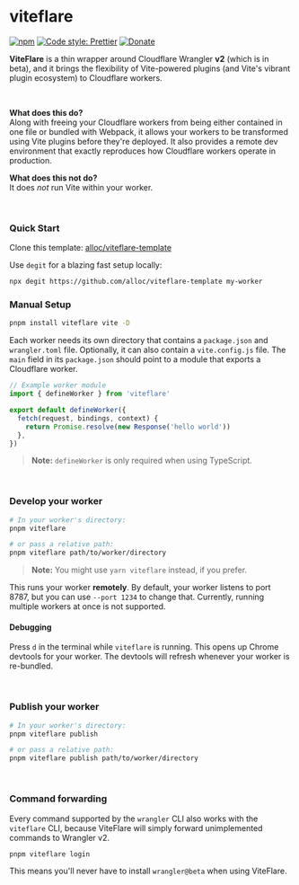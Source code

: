 # viteflare

[![npm](https://img.shields.io/npm/v/viteflare.svg)](https://www.npmjs.com/package/viteflare)
[![Code style: Prettier](https://img.shields.io/badge/code_style-prettier-ff69b4.svg)](https://github.com/prettier/prettier)
[![Donate](https://img.shields.io/badge/Donate-PayPal-green.svg)](https://paypal.me/alecdotbiz)

**ViteFlare** is a thin wrapper around Cloudflare Wrangler **v2** (which is in beta), and it brings the flexibility of Vite-powered plugins (and Vite's vibrant plugin ecosystem) to Cloudflare workers.

&nbsp;

**What does this do?**  
Along with freeing your Cloudflare workers from being either contained in one file or bundled with Webpack, it allows your workers to be transformed using Vite plugins before they're deployed. It also provides a remote dev environment that exactly reproduces how Cloudflare workers operate in production.

**What does this not do?**  
It does _not_ run Vite within your worker.

&nbsp;

### Quick Start

Clone this template: [alloc/viteflare-template](https://github.com/alloc/viteflare-template)

Use `degit` for a blazing fast setup locally:

```sh
npx degit https://github.com/alloc/viteflare-template my-worker
```

### Manual Setup

```sh
pnpm install viteflare vite -D
```

Each worker needs its own directory that contains a `package.json` and `wrangler.toml` file. Optionally, it can also contain a `vite.config.js` file. The `main` field in its `package.json` should point to a module that exports a Cloudflare worker.

```ts
// Example worker module
import { defineWorker } from 'viteflare'

export default defineWorker({
  fetch(request, bindings, context) {
    return Promise.resolve(new Response('hello world'))
  },
})
```

> **Note:** `defineWorker` is only required when using TypeScript.

&nbsp;

### Develop your worker

```sh
# In your worker's directory:
pnpm viteflare

# or pass a relative path:
pnpm viteflare path/to/worker/directory
```

> **Note:** You might use `yarn viteflare` instead, if you prefer.

This runs your worker **remotely**. By default, your worker listens to port 8787, but you can use `--port 1234` to change that. Currently, running multiple workers at once is not supported.

#### Debugging

Press `d` in the terminal while `viteflare` is running. This opens up Chrome devtools for your worker. The devtools will refresh whenever your worker is re-bundled.

&nbsp;

### Publish your worker

```sh
# In your worker's directory:
pnpm viteflare publish

# or pass a relative path:
pnpm viteflare publish path/to/worker/directory
```

&nbsp;

### Command forwarding

Every command supported by the `wrangler` CLI also works with the `viteflare` CLI, because ViteFlare will simply forward unimplemented commands to Wrangler v2.

```sh
pnpm viteflare login
```

This means you'll never have to install `wrangler@beta` when using ViteFlare.
